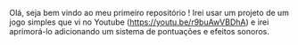 Olá, seja bem vindo ao meu primeiro repositório ! 
Irei usar um projeto de um jogo simples que vi no Youtube (https://youtu.be/r9buAwVBDhA) e irei aprimorá-lo adicionando um sistema de pontuações e efeitos sonoros.  